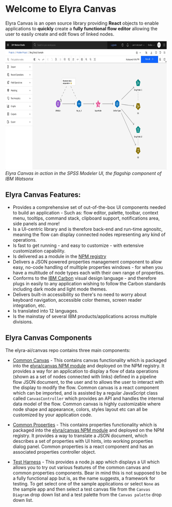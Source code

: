 # Welcome to Elyra Canvas

Elyra Canvas is an open source library providing **React** objects to enable applications to
**quickly** create a **fully functional flow editor** allowing the user to easily create and edit
flows of linked nodes.

<p>
	<img src="assets/spss-modeler.gif" width="800" height="400"/>
	<br />
	<em>Elyra Canvas in action in the SPSS Modeler UI, the flagship component of IBM Watsonx</em>
</p>

## Elyra Canvas Features:

* Provides a comprehensive set of out-of-the-box UI components needed to build
an application - Such as: flow editor, palette, toolbar, context menu, tooltips, command stack,
clipboard support, notifications area, side panels and more!
* Is a UI-centric library and is therefore back-end and run-time agnositc, meaning the flow can
display connected nodes representing any kind of operations.
* Is fast to get running - and easy to customize  - with extensive customization capability.
* Is delivered as a module in the [NPM registry](https://www.npmjs.com/package/@elyra/canvas)
* Delivers a JSON powered properties management component to allow easy, no-code handling of
mulltiple properties windows - for when you have a multitude of node types each with their own range of properties.
* Conforms to the [IBM Carbon](https://carbondesignsystem.com/all-about-carbon/what-is-carbon/) visual design language - and therefore plugs in easily to any application wishing to follow the Carbon standards including dark mode and light mode themes.
* Delivers built-in accessibility so there's no need to worry about keyboard
navigation, accessible color themes, screen reader integration, etc.
* Is translated into 12 languages.
* Is the mainstay of several IBM products/applications across multiple divisions.


## Elyra Canvas Components

The elyra-ai/canvas repo contains three main components:

* [Common Canvas](02-canvas/index.md) - This contains canvas functionality which is packaged into the [elyra/canvas NPM module](https://www.npmjs.com/package/@elyra/canvas) and deployed on the NPM registry. It provides a way for an application to display a flow of data operations (shown as a set of nodes connected with links) defined in a pipeline flow JSON document, to the user and to allows the user to interact with the display to modify the flow. Common canvas is a react component which can be imported, and is assisted by a regular JavaScript class called `CanvasController` which provides an API and handles the internal data model of the flow. Common canvas is highly customizable where node shape and appearance, colors, styles layout etc can all be customized by your application code.

* [Common Properties](03-props/index.md) - This contains properties functionality which is packaged into the [elyra/canvas NPM module](https://www.npmjs.com/package/@elyra/canvas) and deployed on the NPM registry. It provides a way to translate a JSON document, which describes a set of properties with UI hints, into working properties dialog panel. Common properties is a react component and has an associated properties controller object.

* [Test Harness](https://github.com/elyra-ai/canvas/tree/master/canvas_modules/harness#test-harness) - This provides a node.js app which displays a UI which allows you to try out various features of the common canvas and common properties components. Bear in mind this is not supposed to be a fully functional app but is, as the name suggests, a framework for testing. To get select one of the sample applications or select `None` as the sample app and then select a test canvas file from the `Canvas Diagram` drop down list and a test palette from the `Canvas palette` drop down list.

